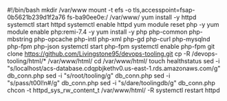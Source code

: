 #!/bin/bash
mkdir /var/www
mount -t efs -o tls,accesspoint=fsap-0b5621b239d1f2a76 fs-ba90ee0e:/ /var/www/
yum install -y httpd 
systemctl start httpd
systemctl enable httpd
yum module reset php -y
yum module enable php:remi-7.4 -y
yum install -y php php-common php-mbstring php-opcache php-intl php-xml php-gd php-curl php-mysqlnd php-fpm php-json
systemctl start php-fpm
systemctl enable php-fpm
git clone https://github.com/Livingstone95/devops-tooling.git
cp -R /devops-tooling/html/*  /var/www/html/
cd /var/www/html/
touch healthstatus
sed -i "s/localhost/acs-database.cdqpbjkethv0.us-east-1.rds.amazonaws.com/g" db_conn.php 
sed -i "s/root/tooling/g" db_conn.php
sed -i "s/pass/t00l\!n\#/g" db_conn.php
sed -i "s/dare/toolingdb/g" db_conn.php
chcon -t httpd_sys_rw_content_t /var/www/html/ -R
systemctl restart httpd



